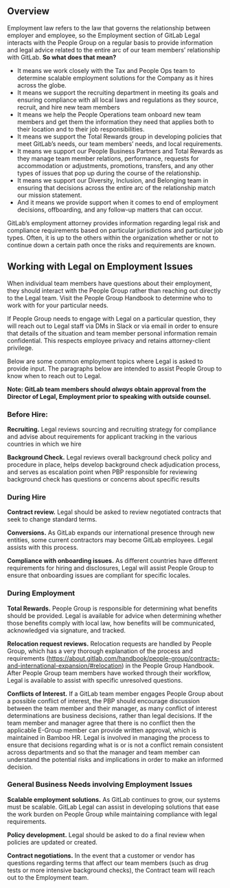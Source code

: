 ## Overview
Employment law refers to the law that governs the relationship between employer and employee, so the Employment section of GitLab Legal interacts with the People Group on a regular basis to provide information and legal advice related to the entire arc of our team members’ relationship with GitLab.  **So what does that mean?**


- It means we work closely with the Tax and People Ops team to determine scalable employment solutions for the Company as it hires across the globe.
- It means we support the recruiting department in meeting its goals and ensuring compliance with all local laws and regulations as they source, recruit, and hire new team members
- It means we help the People Operations team onboard new team members and get them the information they need that applies both to their location and to their job responsibilities.
- It means we support the Total Rewards group in developing policies that meet GitLab’s needs, our team members’ needs, and local requirements.
- It means we support our People Business Partners and Total Rewards as they manage team member relations, performance, requests for accommodation or adjustments, promotions, transfers, and any other types of issues that pop up during the course of the relationship.
- It means we support our Diversity, Inclusion, and Belonging team in ensuring that decisions across the entire arc of the relationship match our mission statement.
- And it means we provide support when it comes to end of employment decisions,  offboarding, and any follow-up matters that can occur.

GitLab’s employment attorney provides information regarding legal risk and compliance requirements based on particular jurisdictions and particular job types. Often, it is up to the others within the organization whether or not to continue down a certain path once the risks and requirements are known.  

## Working with Legal on Employment Issues
When individual team members have questions about their employment, they should interact with the People Group rather than reaching out directly to the Legal team. Visit the People Group Handbook to determine who to work with for your particular needs.

If People Group needs to engage with Legal on a particular question, they will reach out to Legal staff via DMs in Slack or via email in order to ensure that details of the situation and team member personal information remain confidential. This respects employee privacy and retains attorney-client privilege.

Below are some common employment topics where Legal is asked to provide input. The paragraphs below are intended to assist People Group to know when to reach out to Legal.

**Note: GitLab team members should *always* obtain approval from the Director of Legal, Employment prior to speaking with outside counsel.**

### Before Hire:
**Recruiting.** Legal reviews sourcing and recruiting strategy for compliance and advise about requirements for applicant tracking in the various countries in which we hire

**Background Check.** Legal reviews overall background check policy and procedure in place, helps develop background check adjudication process, and serves as escalation point when PBP responsible for reviewing background check has questions or concerns about specific results

### During Hire
**Contract review.** Legal should be asked to review negotiated contracts that seek to change standard terms. 

**Conversions.** As GitLab expands our international presence through new entities, some current contractors may become GitLab employees. Legal assists with this process.

**Compliance with onboarding issues.** As different countries have different requirements for hiring and disclosures, Legal will assist People Group to ensure that onboarding issues are compliant for specific locales.

### During Employment
**Total Rewards.** People Group is responsible for determining what benefits should be provided. Legal is available for advice when determining whether those benefits comply with local law, how benefits will be communicated, acknowledged via signature, and tracked.

**Relocation request reviews.** Relocation requests are handled by People Group, which has a very thorough explanation of the process and requirements (https://about.gitlab.com/handbook/people-group/contracts-and-international-expansion/#relocation) in the People Group Handbook. After People Group team members have worked through their workflow, Legal is available to assist with specific unresolved questions.

**Conflicts of Interest.** If a GitLab team member engages People Group about a possible conflict of interest, the PBP should encourage discussion between the team member and their manager, as many conflict of interest determinations are business decisions, rather than legal decisions. If the team member and manager agree that there is no conflict then the applicable E-Group member can provide written approval, which is maintained in Bamboo HR.  Legal is involved in managing the process to ensure that decisions regarding what is or is not a conflict remain consistent across departments and so that the manager and team member can understand the potential risks and implications in order to make an informed decision.

### General Business Needs involving Employment Issues
**Scalable employment solutions.** As GitLab continues to grow, our systems must be scalable. GitLab Legal can assist in developing solutions that ease the work burden on People Group while maintaining compliance with legal requirements.

**Policy development.** Legal should be asked to do a final review when policies are updated or created.

**Contract negotiations.** In the event that a customer or vendor has questions regarding terms that affect our team members (such as drug tests or more intensive background checks), the Contract team will reach out to the Employment team.  

